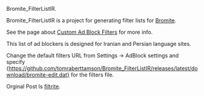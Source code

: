 Bromite_FilterListIR.

Bromite_FilterListIR is a project for generating filter lists for [Bromite](https://www.bromite.org/).

See the page about [Custom Ad Block Filters](https://www.bromite.org/custom-filters) for more info.

This list of ad blockers is designed for Iranian and Persian language sites.

Change the default filters URL from Settings -> AdBlock settings and specify {https://github.com/tomraberttamson/Bromite_FilterListIR/releases/latest/download/bromite-edit.dat} for the filters file.

Orginal Post Is [filtrite](https://github.com/tomraberttamson/filtrite).
